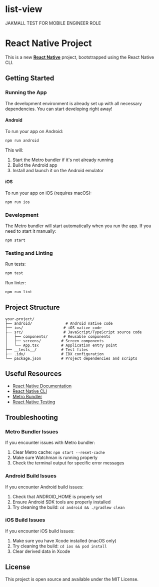 # list-view
JAKMALL TEST FOR MOBILE ENGINEER ROLE

# React Native Project

This is a new [**React Native**](https://reactnative.dev) project, bootstrapped using the React Native CLI.

## Getting Started

### Running the App

The development environment is already set up with all necessary dependencies. You can start developing right away!

#### Android

To run your app on Android:

```bash
npm run android
```

This will:
1. Start the Metro bundler if it's not already running
2. Build the Android app
3. Install and launch it on the Android emulator

#### iOS

To run your app on iOS (requires macOS):

```bash
npm run ios
```

### Development

The Metro bundler will start automatically when you run the app. If you need to start it manually:

```bash
npm start
```

### Testing and Linting

Run tests:
```bash
npm test
```

Run linter:
```bash
npm run lint
```

## Project Structure

```
your-project/
├── android/               # Android native code
├── ios/                  # iOS native code
├── src/                  # JavaScript/TypeScript source code
│   ├── components/       # Reusable components
│   ├── screens/         # Screen components
│   └── App.tsx          # Application entry point
├── __tests__/           # Test files
├── .idx/                # IDX configuration
└── package.json         # Project dependencies and scripts
```

## Useful Resources

- [React Native Documentation](https://reactnative.dev/docs/getting-started)
- [React Native CLI](https://github.com/react-native-community/cli)
- [Metro Bundler](https://facebook.github.io/metro/)
- [React Native Testing](https://reactnative.dev/docs/testing-overview)

## Troubleshooting

### Metro Bundler Issues
If you encounter issues with Metro bundler:
1. Clear Metro cache: `npm start --reset-cache`
2. Make sure Watchman is running properly
3. Check the terminal output for specific error messages

### Android Build Issues
If you encounter Android build issues:
1. Check that ANDROID_HOME is properly set
2. Ensure Android SDK tools are properly installed
3. Try cleaning the build: `cd android && ./gradlew clean`

### iOS Build Issues
If you encounter iOS build issues:
1. Make sure you have Xcode installed (macOS only)
2. Try cleaning the build: `cd ios && pod install`
3. Clear derived data in Xcode

## License

This project is open source and available under the MIT License.
